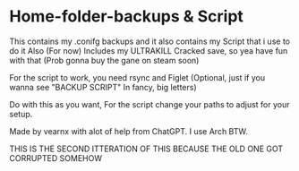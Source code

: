 # Home-folder-backups & Script

This contains my .conifg backups and it also contains my Script that i use to do it Also (For now) Includes my ULTRAKILL Cracked save, so yea have fun with that (Prob gonna buy the gane on steam soon)

For the script to work, you need rsync and Figlet (Optional, just if you wanna see "BACKUP SCRIPT" In fancy, big letters)

Do with this as you want, For the script change your paths to adjust for your setup.

Made by vearnx with alot of help from ChatGPT. I use Arch BTW.


THIS IS THE SECOND ITTERATION OF THIS BECAUSE THE OLD ONE GOT CORRUPTED SOMEHOW
